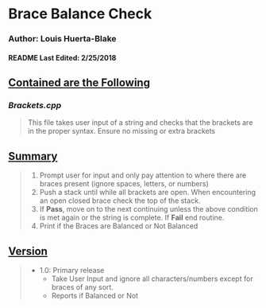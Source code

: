 <h1><b>Brace Balance Check</b></h1>

<h3><b>Author: Louis Huerta-Blake</b></h3>
<h4><b>README Last Edited: 2/25/2018</b><h4>

<h2><u><b>Contained are the Following</b></u></h2>



<h3><i><b>Brackets.cpp</i></b></h3>


>This file takes user input of a string and checks that the brackets are in the proper syntax. Ensure no missing or extra brackets


<h2><b><u>Summary</u></b></h2>


>1. Prompt user for input and only pay attention to where there are braces present (ignore spaces, letters, or numbers)
>2. Push a stack until while all brackets are open. When encountering an open closed brace check the top of the stack.
>3. If __Pass__, move on to the next continuing unless the above condition is met again or the string is complete. If __Fail__ end routine.
>4. Print if the Braces are Balanced or Not Balanced


<h2><b><u>Version</u></b></h2>

>* 1.0: Primary release
>   * Take User Input and ignore all characters/numbers except for braces of any sort.
>   * Reports if Balanced or Not
